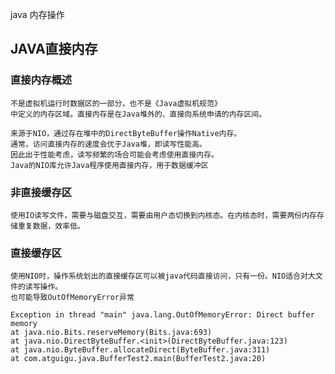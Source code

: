 java  内存操作








## JAVA直接内存
### 直接内存概述
    不是虚拟机运行时数据区的一部分，也不是《Java虚拟机规范》
    中定义的内存区域。直接内存是在Java堆外的、直接向系统申请的内存区间。

    来源于NIO，通过存在堆中的DirectByteBuffer操作Native内存。
    通常，访问直接内存的速度会优于Java堆，即读写性能高。
    因此出于性能考虑，读写频繁的场合可能会考虑使用直接内存。
    Java的NIO库允许Java程序使用直接内存，用于数据缓冲区

### 非直接缓存区
    使用IO读写文件，需要与磁盘交互，需要由用户态切换到内核态。在内核态时，需要两份内存存储重复数据，效率低。



### 直接缓存区
    使用NIO时，操作系统划出的直接缓存区可以被java代码直接访问，只有一份。NIO适合对大文件的读写操作。
    也可能导致OutOfMemoryError异常

    Exception in thread "main" java.lang.OutOfMemoryError: Direct buffer memory 
    at java.nio.Bits.reserveMemory(Bits.java:693)
    at java.nio.DirectByteBuffer.<init>(DirectByteBuffer.java:123)
    at java.nio.ByteBuffer.allocateDirect(ByteBuffer.java:311)
    at com.atguigu.java.BufferTest2.main(BufferTest2.java:20)













